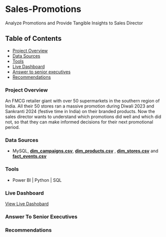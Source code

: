 # Sales-Promotions
Analyze Promotions and Provide Tangible Insights to Sales Director

## Table of Contents
- [Project Overview](#project-overview)
- [Data Sources](#data-sources)
- [Tools](#Tools)
- [Live Dashboard](#live-dashboard)
- [Answer to senior executives](#answer-to-senior-executives)
- [Recommendations](#recommendations)


### Project Overview
An FMCG retailer giant with over 50 supermarkets in the southern region of India. All their 50 stores ran a massive promotion during Diwali 2023 and Sankranti 2024 (festive time in India) on their branded products. Now the sales director wants to understand which promotions did well and which did not, so that they can make informed decisions for their next promotional period.

### Data Sources
- MySQL, [**dim_campaigns.csv**](data/dim_campaigns.csv), [**dim_products.csv**](data/dim_products.csv) , [**dim_stores.csv**](data/dim_stores.csv) and [**fact_events.csv**](data/fact_events.csv) 

### Tools
- Power BI | Python | SQL

### Live Dashboard
[View Live Dashobard](https://app.powerbi.com/view?r=eyJrIjoiZmQzOGJkNjYtMzcyYi00NWVkLTk4ZjktYmI0NzViMGNmMzJiIiwidCI6ImM2ZTU0OWIzLTVmNDUtNDAzMi1hYWU5LWQ0MjQ0ZGM1YjJjNCJ9)


### Answer To Senior Executives

### Recommendations
